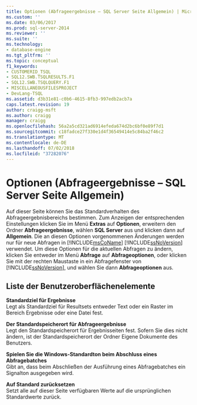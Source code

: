 ```yaml
---
title: Optionen (Abfrageergebnisse – SQL Server Seite Allgemein) | Microsoft-Dokumentation
ms.custom: ''
ms.date: 03/06/2017
ms.prod: sql-server-2014
ms.reviewer: ''
ms.suite: ''
ms.technology:
- database-engine
ms.tgt_pltfrm: ''
ms.topic: conceptual
f1_keywords:
- CUSTOMERID_TSQL
- SQL12.SWB.TSQLRESULTS.F1
- SQL12.SWB.TSQLQUERY.F1
- MISCELLANEOUSFILESPROJECT
- DevLang-TSQL
ms.assetid: d3b31e81-c0b6-4615-8fb3-997edb2acb7a
caps.latest.revision: 19
author: craigg-msft
ms.author: craigg
manager: craigg
ms.openlocfilehash: 56a2a5cd321ad6914efeda674d2bc6bf0e89f7d1
ms.sourcegitcommit: c18fadce27f330e1d4f36549414e5c84ba2f46c2
ms.translationtype: MT
ms.contentlocale: de-DE
ms.lasthandoff: 07/02/2018
ms.locfileid: "37282076"
---
```

# <a name="options-query-results-sql-server-general-page"></a>Optionen (Abfrageergebnisse – SQL Server Seite Allgemein)
  Auf dieser Seite können Sie das Standardverhalten des Abfrageergebnisbereichs bestimmen. Zum Anzeigen der entsprechenden Einstellungen klicken Sie im Menü **Extras** auf **Optionen**, erweitern den Ordner **Abfrageergebnisse**, wählen **SQL Server** aus und klicken dann auf **Allgemein**. Die an diesen Optionen vorgenommenen Änderungen werden nur für neue Abfragen in [!INCLUDE[msCoName](../includes/msconame-md.md)] [!INCLUDE[ssNoVersion](../includes/ssnoversion-md.md)] verwendet. Um diese Optionen für die aktuellen Abfragen zu ändern, klicken Sie entweder im Menü **Abfrage** auf **Abfrageoptionen**, oder klicken Sie mit der rechten Maustaste in ein Abfragefenster von [!INCLUDE[ssNoVersion](../includes/ssnoversion-md.md)], und wählen Sie dann **Abfrageoptionen** aus.  
  
## <a name="uielement-list"></a>Liste der Benutzeroberflächenelemente  
 **Standardziel für Ergebnisse**  
 Legt als Standardziel für Resultsets entweder Text oder ein Raster im Bereich Ergebnisse oder eine Datei fest.  
  
 **Der Standardspeicherort für Abfrageergebnisse**  
 Legt den Standardspeicherort für Ergebnisseiten fest. Sofern Sie dies nicht ändern, ist der Standardspeicherort der Ordner Eigene Dokumente des Benutzers.  
  
 **Spielen Sie die Windows-Standardton beim Abschluss eines Abfragebatches**  
 Gibt an, dass beim Abschließen der Ausführung eines Abfragebatches ein Signalton ausgegeben wird.  
  
 **Auf Standard zurücksetzen**  
 Setzt alle auf dieser Seite verfügbaren Werte auf die ursprünglichen Standardwerte zurück.  
  
  
